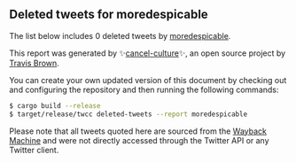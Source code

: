 ## Deleted tweets for moredespicable

The list below includes 0 deleted tweets by
[moredespicable](https://twitter.com/moredespicable).



This report was generated by ✨[cancel-culture](https://github.com/travisbrown/cancel-culture)✨,
an open source project by [Travis Brown](https://twitter.com/travisbrown).

You can create your own updated version of this document by checking out and configuring the
repository and then running the following commands:

```bash
$ cargo build --release
$ target/release/twcc deleted-tweets --report moredespicable
```

Please note that all tweets quoted here are sourced from the
[Wayback Machine](https://web.archive.org) and were not directly accessed through the Twitter API or
any Twitter client.

